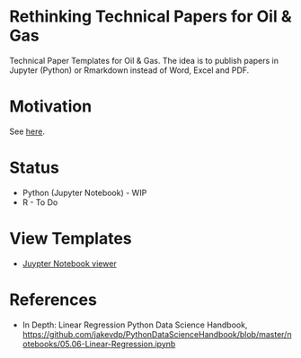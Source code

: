 # Rethinking Technical Papers for Oil & Gas

Technical Paper Templates for Oil & Gas. The idea is to publish papers in Jupyter (Python) or Rmarkdown instead of Word, Excel and PDF.

# Motivation

See [here](motivation/rethinking-technical-papers-og.md).

# Status

* Python (Jupyter Notebook) - WIP
* R - To Do

# View Templates

* [Juypter Notebook viewer](https://nbviewer.jupyter.org/github/peter-doherty/oil_gas_technical_paper_templates/blob/master/python/Technical_Paper_Template_Oil_Gas.ipynb)

# References

* In Depth: Linear Regression Python Data Science Handbook, https://github.com/jakevdp/PythonDataScienceHandbook/blob/master/notebooks/05.06-Linear-Regression.ipynb